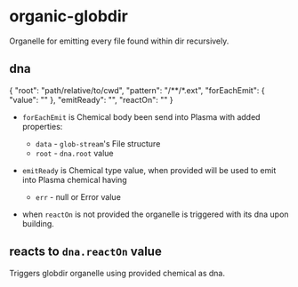 # organic-globdir

Organelle for emitting every file found within dir recursively.

## dna

  {
    "root": "path/relative/to/cwd",
    "pattern": "/**/*.ext",
    "forEachEmit": {
      "value": ""
    },
    "emitReady": "",
    "reactOn": ""
  }

* `forEachEmit` is Chemical body been send into Plasma with added properties:
  * `data` - `glob-stream`'s File structure
  * `root` - `dna.root` value

* `emitReady` is Chemical type value, when provided will be used to emit into Plasma chemical having
  * `err` - null or Error value

* when `reactOn` is not provided the organelle is triggered with its dna upon building.

## reacts to `dna.reactOn` value

Triggers globdir organelle using provided chemical as dna.